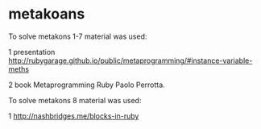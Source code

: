 metakoans
=========
To solve metakons 1-7 material was used:

1 presentation http://rubygarage.github.io/public/metaprogramming/#instance-variable-meths

2 book Metaprogramming Ruby Paolo Perrotta.

To solve metakons 8 material was used:

1 http://nashbridges.me/blocks-in-ruby
